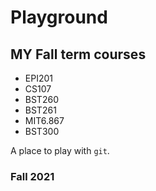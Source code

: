 # Playground
## MY Fall term courses
- EPI201
- CS107
- BST260
- BST261
- MIT6.867
- BST300

A place to play with `git`.

### Fall 2021
